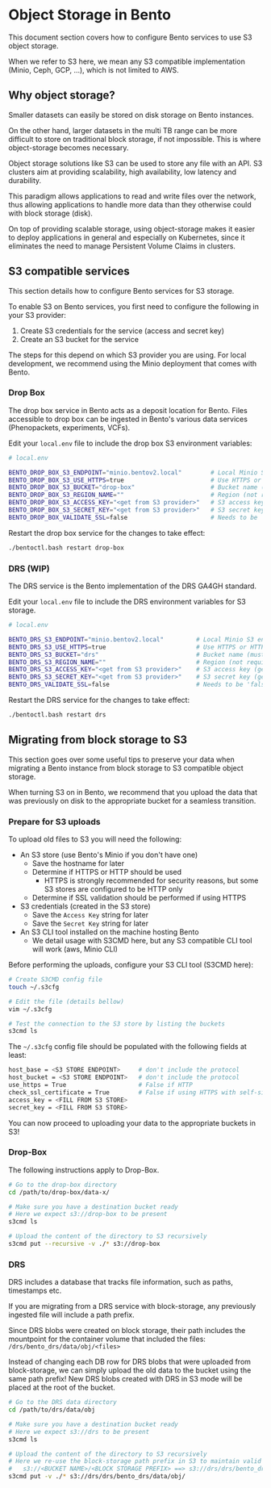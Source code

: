 # Object Storage in Bento

This document section covers how to configure Bento services to use S3 object storage.

When we refer to S3 here, we mean any S3 compatible implementation (Minio, Ceph, GCP, ...), which is not limited
to AWS.

## Why object storage?

Smaller datasets can easily be stored on disk storage on Bento instances.

On the other hand, larger datasets in the multi TB range can be more difficult to store on traditional 
block storage, if not impossible. This is where object-storage becomes necessary.

Object storage solutions like S3 can be used to store any file with an API. S3 clusters aim at providing scalability, 
high availability, low latency and durability.

This paradigm allows applications to read and write files over the network, thus allowing applications to 
handle more data than they otherwise could with block storage (disk).

On top of providing scalable storage, using object-storage makes it easier to deploy applications in general and 
especially on Kubernetes, since it eliminates the need to manage Persistent Volume Claims in clusters.

## S3 compatible services

This section details how to configure Bento services for S3 storage.

To enable S3 on Bento services, you first need to configure the following in your S3 provider:
1. Create S3 credentials for the service (access and secret key)
2. Create an S3 bucket for the service

The steps for this depend on which S3 provider you are using. For local development, we recommend 
using the Minio deployment that comes with Bento.

### Drop Box

The drop box service in Bento acts as a deposit location for Bento.
Files accessible to drop box can be ingested in Bento's various data services (Phenopackets, experiments, VCFs).

Edit your `local.env` file to include the drop box S3 environment variables:

```bash
# local.env

BENTO_DROP_BOX_S3_ENDPOINT="minio.bentov2.local"        # Local Minio S3 endpoint (no protocol)
BENTO_DROP_BOX_S3_USE_HTTPS=true                        # Use HTTPS or HTTP on the endpoint
BENTO_DROP_BOX_S3_BUCKET="drop-box"                     # Bucket name (must already exist)
BENTO_DROP_BOX_S3_REGION_NAME=""                        # Region (not required for Minio or SD4H)
BENTO_DROP_BOX_S3_ACCESS_KEY="<get from S3 provider>"   # S3 access key (get from Minio console)
BENTO_DROP_BOX_S3_SECRET_KEY="<get from S3 provider>"   # S3 secret key (get from Minio console)
BENTO_DROP_BOX_VALIDATE_SSL=false                       # Needs to be 'false' with self signed certs and HTTPS
```

Restart the drop box service for the changes to take effect:

```bash
./bentoctl.bash restart drop-box
```

### DRS (WIP)

The DRS service is the Bento implementation of the DRS GA4GH standard.

Edit your `local.env` file to include the DRS environment variables for S3 storage.

```bash
# local.env

BENTO_DRS_S3_ENDPOINT="minio.bentov2.local"         # Local Minio S3 endpoint (no protocol)
BENTO_DRS_S3_USE_HTTPS=true                         # Use HTTPS or HTTP on the endpoint
BENTO_DRS_S3_BUCKET="drs"                           # Bucket name (must already exist)
BENTO_DRS_S3_REGION_NAME=""                         # Region (not required for Minio or SD4H)
BENTO_DRS_S3_ACCESS_KEY="<get from S3 provider>"    # S3 access key (get from Minio console)
BENTO_DRS_S3_SECRET_KEY="<get from S3 provider>"    # S3 secret key (get from Minio console)
BENTO_DRS_VALIDATE_SSL=false                        # Needs to be 'false' with self signed certs and HTTPS
```

Restart the DRS service for the changes to take effect:

```bash
./bentoctl.bash restart drs
```

## Migrating from block storage to S3

This section goes over some useful tips to preserve your data when migrating a Bento instance from block storage
to S3 compatible object storage.

When turning S3 on in Bento, we recommend that you upload the data that was previously on disk to the appropriate 
bucket for a seamless transition.

### Prepare for S3 uploads

To upload old files to S3 you will need the following:
- An S3 store (use Bento's Minio if you don't have one)
  - Save the hostname for later
  - Determine if HTTPS or HTTP should be used
    - HTTPS is strongly recommended for security reasons, but some S3 stores are configured to be HTTP only
  - Determine if SSL validation should be performed if using HTTPS
- S3 credentials (created in the S3 store)
  - Save the `Access Key` string for later
  - Save the `Secret Key` string for later
- An S3 CLI tool installed on the machine hosting Bento
  - We detail usage with S3CMD here, but any S3 compatible CLI tool will work (aws, Minio CLI)

Before performing the uploads, configure your S3 CLI tool (S3CMD here):

```bash
# Create S3CMD config file
touch ~/.s3cfg

# Edit the file (details bellow)
vim ~/.s3cfg

# Test the connection to the S3 store by listing the buckets
s3cmd ls
```

The `~/.s3cfg` config file should be populated with the following fields at least:
```bash
host_base = <S3 STORE ENDPOINT>     # don't include the protocol
host_bucket = <S3 STORE ENDPOINT>   # don't include the protocol
use_https = True                    # False if HTTP
check_ssl_certificate = True        # False if using HTTPS with self-signed certs
access_key = <FILL FROM S3 STORE>
secret_key = <FILL FROM S3 STORE>
```

You can now proceed to uploading your data to the appropriate buckets in S3!

### Drop-Box

The following instructions apply to Drop-Box.

```bash
# Go to the drop-box directory
cd /path/to/drop-box/data-x/

# Make sure you have a destination bucket ready
# Here we expect s3://drop-box to be present
s3cmd ls

# Upload the content of the directory to S3 recursively
s3cmd put --recursive -v ./* s3://drop-box
```

### DRS

DRS includes a database that tracks file information, such as paths, timestamps etc.

If you are migrating from a DRS service with block-storage, any previously ingested file will include a path prefix.


Since DRS blobs were created on block storage, their path includes the mountpoint for the container volume that included
the files: `/drs/bento_drs/data/obj/<files>`

Instead of changing each DB row for DRS blobs that were uploaded from block-storage, we can simply upload the old data 
to the bucket using the same path prefix! New DRS blobs created with DRS in S3 mode will be placed at the root of the 
bucket.

```bash
# Go to the DRS data directory
cd /path/to/drs/data/obj

# Make sure you have a destination bucket ready
# Here we expect s3://drs to be present
s3cmd ls

# Upload the content of the directory to S3 recursively
# Here we re-use the block-storage path prefix in S3 to maintain valid paths:
#   s3://<BUCKET NAME>/<BLOCK STORAGE PREFIX> ==> s3://drs/drs/bento_drs/data/obj/
s3cmd put -v ./* s3://drs/drs/bento_drs/data/obj/
```
